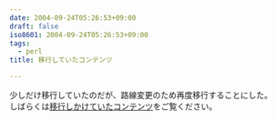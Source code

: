 ```yaml
---
date: 2004-09-24T05:26:53+09:00
draft: false
iso8601: 2004-09-24T05:26:53+09:00
tags:
  - perl
title: 移行していたコンテンツ

---
```


<div class="entry-body">
  <p>少しだけ移行していたのだが、路線変更のため再度移行することにした。<br />
    しばらくは<a href="https://www.nqou.net">移行しかけていたコンテンツ</a>をご覧ください。</p>
</div>
